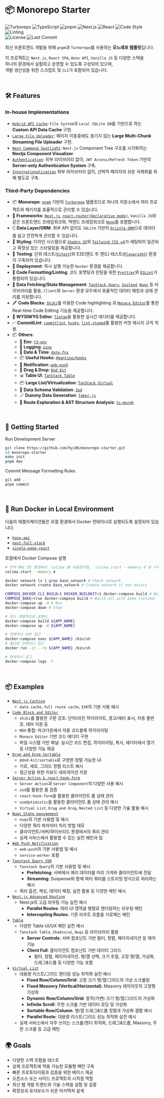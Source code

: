 # 📦 Monorepo Starter

<p align="left">
  <img alt="Turborepo" src="https://img.shields.io/badge/Turborepo-monorepo-3178C6?logo=turbo" />
  <img alt="TypeScript" src="https://img.shields.io/badge/TypeScript-Strict-blue?logo=typescript" />
  <img alt="pnpm" src="https://img.shields.io/badge/pnpm-10-F69220?logo=pnpm" />
  <img alt="Next.js" src="https://img.shields.io/badge/next.js-15-black?logo=nextdotjs" />
  <img alt="React" src="https://img.shields.io/badge/React-19-61DAFB?logo=react" />
  <img alt="Code Style" src="https://img.shields.io/badge/code_style-prettier-ff69b4.svg?style=flat-square" />
  <img alt="Linting" src="https://img.shields.io/badge/eslint-9-3178C6?logo=eslint" />
  <br />
  <img alt="License" src="https://img.shields.io/github/license/hyi86/monorepo-starter" />
  <img alt="Last Commit" src="https://img.shields.io/github/last-commit/hyi86/monorepo-starter" />
</p>

최신 프론트엔드 개발을 위해 `pnpm`과 `Turborepo`를 사용하는 **모노레포 템플릿**입니다.

이 프로젝트는 `Next.js`, `React SPA`, `Hono API`, `Vanilla JS` 등 다양한 스택을  
하나의 환경에서 실험하고 운영할 수 있도록 구성되어 있으며,  
개발 생산성을 위한 스크립트 및 `CLI`가 포함되어 있습니다.

<br />

## 🛠️ Features

### In-house Implementations

- [`Hybrid API Cache`](./apps/next-full-stack/src/lib/experimental-cache/api-cache.ts): 
  `File System`과 `Local SQLite DB`를 기반으로 하는 **Custom API Data Cache** 구현.
- [`Large File Uploader`](./apps/next-full-stack/src/app/example/experimental/file-upload/page.tsx): 
  페이지 이동중에도 끊기지 않는 **Large Multi-Chunk Streaming File Uploader** 구현.
- [`Next Command Spotlight`](./apps/next-full-stack/src/components/command/spotlight.tsx): 
  `Next.js` Component Tree 구조를 시각화하는 **Nextjs Component Visualizer**.
- [`Authentication`](./apps/next-full-stack/src/app/example/auth/page.mdx): 
  외부 라이브러리 없이, `JWT Access/Refresh Token` 기반의 **Server-only Authentication System** 구축.
- [`Internationalization`](./apps/next-full-stack/src/app/example/[lang]/page.tsx)
  외부 라이브러리 없이, 선택적 페이지의 쉬운 국제화를 위해 별도로 구축.

### Third-Party Dependencies

- 📦 **Monorepo**: 
  [`pnpm`](https://pnpm.io) 기반의 [`Turborepo`](https://turbo.build) 템플릿으로 하나의 저장소에서 여러 프로젝트와 패키지를 효율적으로 관리할 수 있습니다.
- 🧩 **Frameworks**:
  [`Next.js`](https://nextjs.org), [`react-router(Declarative mode)`](https://reactrouter.com/start/declarative/installation), `Vanilla JS`와 같은 프론트엔드 프레임워크와, 
  백엔드 프레임워크로 [`Hono`](https://hono.dev)를 포함합니다.
- 🗄️ **Data Layer/ORM**:
  외부 API 없이도 `SQLite` 기반의 [`Drizzle ORM`](https://orm.drizzle.team)으로 데이터를 쉽고 안전하게 관리할 수 있습니다.
- 🎨 **Styling**:
  디자인 시스템으로 [`Shadcn UI`](https://ui.shadcn.com)와 [`Tailwind CSS v4`](https://tailwindcss.com)가 세팅되어 일관되고 확장성 있는 스타일링을 제공합니다.
- 🧪 **Testing**: 
  단위 테스트([`Vitest`](https://vitest.dev))와 E2E(엔드 투 엔드) 테스트([`Playwright`](https://playwright.dev)) 환경이 구축되어 있습니다.
- 🐳 **Deployment**: 
  즉시 실행 가능한 `Docker` 환경을 제공합니다.
- 📜 **Code Formatting/Linting**: 
  코드 포맷팅과 린팅을 위한 [`Prettier`](https://prettier.io)와 [`ESLint`](https://eslint.org)가 통합되어 있습니다.
- 🔄 **Data Fetching/State Management**: 
  [`TanStack Query`](https://tanstack.com/query/latest), [`Zustand`](https://zustand-demo.pmnd.rs), [`Nuqs`](https://nuqs.47ng.com) 등 라이브러리를 활용, `Client`와 `Server` 환경 모두에서 효율적인 데이터 패칭과 상태 관리를 지원합니다.
- 🖍️ **Code Blocks**: 
  [`Shiki`](https://shiki.style)를 이용한 Code highlighting 과 [`Monaco Editor`](https://github.com/microsoft/monaco-editor)를 통한 Real-time Code Editing 기능을 제공합니다.
- 📝 **WYSIWYG Editor**: 
  [`Tiptap`](https://tiptap.dev)을 활용한 실시간 에디터를 제공합니다.
- ✅ **CommitLint**: 
  [`commitlint`](https://commitlint.js.org), [`husky`](https://typicode.github.io/husky), [`lint-staged`](https://github.com/okonet/lint-staged)를 활용한 커밋 메시지 규칙 적용.
- 📦 **Others**:
  - 🛟 **Env**: [`t3-env`](https://env.t3.gg)
  - 📄 **Logging**: [`pino`](https://getpino.io)
  - 📅 **Date & Time**: [`date-fns`](https://date-fns.org)
  - 📦 **Useful Hooks**: [`@mantine/hooks`](https://mantine.dev/hooks/package)
  - 🔔 **Notification**: [`web-push`](https://github.com/web-push-libs/web-push)
  - 📝 **Drag & Drop**: [`Dnd Kit`](https://dndkit.com)
  - 📊 **Table UI**: [`TanStack Table`](https://tanstack.com/table/latest)
  - 📦 **Large List/Virtualization**: [`TanStack Virtual`](https://tanstack.com/virtual/latest)
  - 📝 **Data Schema Validation**: [`Zod`](https://zod.dev)
  - 🪄 **Dummy Data Generation**: [`faker.js`](https://fakerjs.dev)
  - 📝 **Route Exploration & AST Structure Analysis**: [`ts-morph`](https://ts-morph.com)

<br />

## 🚀 Getting Started

Run Development Server

```bash
git clone https://github.com/hyi86/monorepo-starter.git
cd monorepo-starter
make init
pnpm dev
```

Commit Message Formatting Rules

```bash
git add .
pnpm commit
```

<br />

## 🚀 Run Docker in Local Environment

다음의 애플리케이션들은 로컬 환경에서 Docker 컨테이너로 실행되도록 설정되어 있습니다.

- [`hono-api`](./apps/hono-api/Dockerfile)
- [`next-full-stack`](./apps/next-full-stack/Dockerfile)
- [`single-page-react`](./apps/single-page-react/Dockerfile)

로컬에서 Docker Compose 실행

```bash
# 만약 MAC OS 환경에서 `colima`를 사용한다면, `colima start --memory 4`로 시작(기본 메모리=2G)
colima start --memory 4

docker network ls | grep base_network # Check network
docker network create base_network # Create network if not exists

COMPOSE_DOCKER_CLI_BUILD=1 DOCKER_BUILDKIT=1 docker-compose build # Build all
COMPOSE_BAKE=true docker-compose build # Build all with bake (colima)
docker-compose up -d # Run
docker-compose down # Stop

# 또는 개별적으로 실행시,
docker-compose build ${APP_NAME}
docker-compose up -d ${APP_NAME}

# 컨테이너 내부 접근
docker-compose exec ${APP_NAME} /bin/sh
# 중단된 컨테이너 접근
docker run -it --rm ${APP_NAME} /bin/sh

# 컨테이너 로그
docker-compose logs -f
```

<br />

## 📦 Examples

- [`Next.js Caching`](./apps/next-full-stack/src/app/example/cache/page.mdx)
  - `data cache`, `full route cache`, `ISR`의 기본 사용 예시
- [`Code Block and Editor`](./apps/next-full-stack/src/app/example/code-block/page.mdx)
  - `shiki`를 활용한 구문 강조: 단어/라인 하이라이트, 경고/에러 표시, 자동 줄번호, 테마 지원 등
  - `MDX` 통합: 마크다운에서 자동 코드블록 하이라이팅
  - `Monaco Editor` 기반 코드 에디터 구현
  - 파일 시스템 기반 패널: 실시간 코드 편집, 하이라이팅, 복사, 에디터에서 열기 등 다양한 기능 제공
- [`Drag and Drop Sortable`](./apps/next-full-stack/src/app/example/dnd/page.mdx)
  - `@dnd-kit/sortable`로 구현한 정렬 가능한 UI
  - 가로, 세로, 그리드 정렬 리스트 예시
  - 접근성을 위한 키보드 네비게이션 지원
- [`Server Action & react-hook-form`](./apps/next-full-stack/src/app/example/form/page.mdx)
  - `Server Action`과 `Server Component`의 다양한 사용 예시
  - `zod`를 활용한 폼 검증
  - `react-hook-form`을 활용한 클라이언트 폼 상태 관리
  - `useOptimistic`을 활용한 클라이언트 폼 상태 관리 예시
  - `Virtual List`, `Drag and Drop`, `Nested List` 등 다양한 기술 활용 예시
- [`Nuqs State management`](./apps/next-full-stack/src/app/example/nuqs/page.mdx)
  - `nuqs`의 기본 사용법 및 예시
  - 다양한 쿼리 파라미터 처리 방법 데모
  - 클라이언트/서버/하이브리드 환경에서의 쿼리 관리
  - 실제 서비스에서 활용할 수 있는 실전 패턴과 팁
- [`Web Push Notification`](./apps/next-full-stack/src/app/example/push/page.mdx)
  - `web-push`의 기본 사용법 및 예시
  - `service-worker` 포함
- [`Tanstack Query SSR`](./apps/next-full-stack/src/app/example/query/page.mdx)
  - `Tanstack Query`의 기본 사용법 및 예시
    - **Prefetching**: 서버에서 쿼리 데이터를 미리 가져와 클라이언트에 전달
    - **Streaming**: Suspense와 함께 여러 쿼리를 스트리밍 방식으로 처리하는 예시
  - 쿼리 옵션, 캐싱, 데이터 패칭, 실전 활용 등 다양한 패턴 예시
- [`Next.js Advanced Routing`](./apps/next-full-stack/src/app/example/route/page.mdx)
  - Next.js의 고급 라우팅 기능 실전 예시
    - **Parallel Routes**: 여러 UI 영역을 병렬로 렌더링하는 라우팅 패턴
    - **Intercepting Routes**: 기존 라우트 흐름을 가로채는 패턴
- [`Table`](./apps/next-full-stack/src/app/example/table/page.mdx)
  - 다양한 Table UI/UX 패턴 실전 예시
  - `Tanstack Table`, `Shadcn/ui`, `Nuqs` 등 라이브러리 활용
    - **Server Controls**: 서버 컴포넌트 기반 필터, 정렬, 페이지네이션 등 제어 기능
    - **Client Full**: 클라이언트 컴포넌트 기반 데이터 그리드
      - 필터, 정렬, 페이지네이션, 행/열 선택, 크기 조절, 고정 행/열, 가상화, 드래그&드롭 등 다양한 기능 포함
- [`Virtual List`](./apps/next-full-stack/src/app/example/virtual/page.mdx)
  - 대용량 리스트/그리드 렌더링 성능 최적화 실전 예시
    - **Fixed Row/Column/Grid**: 고정 크기 행/열/그리드의 가상 스크롤링
    - **Fixed Masonry (Vertical/Horizontal)**: Masonry 레이아웃의 고정형 가상화
    - **Dynamic Row/Column/Grid**: 동적(가변) 크기 행/열/그리드의 가상화
    - **Infinite Scroll**: 무한 스크롤 기반 데이터 로딩 및 가상화
    - **Sortable Row/Column**: 행/열 드래그&드롭 정렬과 가상화 결합 예시
    - **Parallel Route**: 대용량 리스트/그리드 성능 최적화 실전 예시
  - 실제 서비스에서 자주 쓰이는 스크롤/렌더 최적화, 드래그&드롭, Masonry, 무한 스크롤 등 고급 패턴

## 🌍 Goals

- 다양한 스택 조합을 테스트
- 실제 프로젝트에 적용 가능한 모듈형 패턴 구축
- 빠른 프로토타이핑과 검증을 위한 베이스 제공
- 오픈소스 또는 사이드 프로젝트의 시작점 역할
- 최신 웹 개발 트렌드와 기술 스택을 실험 및 검증
- 확장성과 유지보수가 쉬운 아키텍처 설계

